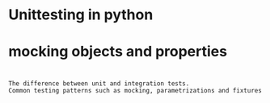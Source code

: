 # Unittesting in python
# mocking objects and properties
# 
    The difference between unit and integration tests.
    Common testing patterns such as mocking, parametrizations and fixtures

